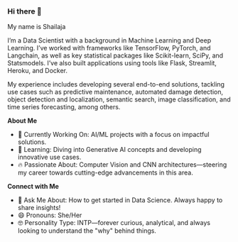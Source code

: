 ### Hi there 👋

My name is Shailaja

I’m a Data Scientist with a background in Machine Learning and Deep Learning. I’ve worked with frameworks like TensorFlow, PyTorch, and Langchain, as well as key statistical packages like Scikit-learn, SciPy, and Statsmodels. I’ve also built applications using tools like Flask, Streamlit, Heroku, and Docker.

My experience includes developing several end-to-end solutions, tackling use cases such as predictive maintenance, automated damage detection, object detection and localization, semantic search, image classification, and time series forecasting, among others.

**About Me**

- 🔭 Currently Working On: AI/ML projects with a focus on impactful solutions.
- 🌱 Learning: Diving into Generative AI concepts and developing innovative use cases.
- 🔥 Passionate About: Computer Vision and CNN architectures—steering my career towards cutting-edge advancements in this area.


**Connect with Me**

- 💬 Ask Me About: How to get started in Data Science. Always happy to share insights!
- 😄 Pronouns: She/Her
- 🤓 Personality Type: INTP—forever curious, analytical, and always looking to understand the "why" behind things.
